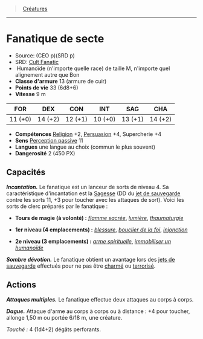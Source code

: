 ﻿---
!MonsterItem
Family: MonsterHD
Type: Humanoïde (n'importe quelle race)
Size: M
Alignment: n'importe quel alignement autre que Bon
ArmorClass: 13 (armure de cuir)
HitPoints: 33 (6d8+6)
Speed: 9 m
Strength: 11 (+0)
Dexterity: 14 (+2)
Constitution: 12 (+1)
Intelligence: 10 (+0)
Wisdom: 13 (+1)
Charisma: 14 (+2)
Skills: '[Religion](hd_abilities_intelligence_religion.md) +2, [Persuasion](hd_abilities_charisma_persuasion.md) +4, Supercherie +4'
Senses: '[Perception passive](hd_abilities_dexterity_perception_passive.md) 11'
Languages: une langue au choix (commun le plus souvent)
Challenge: 2 (450 PX)
Id: monsters_hd.md#fanatique-de-secte
ParentLink: monsters_hd.md#créatures
Name: Fanatique de secte
ParentName: Créatures
NameLevel: 1
AltName: '[Cult Fanatic](srd_monsters_cult_fanatic.md)'
Source: (CEO p)(SRD p)
Attributes:
  Name: Fanatique de secte
  Markdown: >+
    # <!--Name-->Fanatique de secte<!--/Name-->


    - Source: <!--Source-->(CEO p)(SRD p)<!--/Source-->

    - SRD: <!--AltName-->[Cult Fanatic](srd_monsters_cult_fanatic.md)<!--/AltName-->

    -  <!--Type-->Humanoïde (n'importe quelle race)<!--/Type--> de taille <!--Size-->M<!--/Size-->, <!--Alignment-->n'importe quel alignement autre que Bon<!--/Alignment-->

    - **Classe d'armure** <!--ArmorClass-->13 (armure de cuir)<!--/ArmorClass-->

    - **Points de vie** <!--HitPoints-->33 (6d8+6)<!--/HitPoints-->

    - **Vitesse** <!--Speed-->9 m<!--/Speed-->


    |FOR|DEX|CON|INT|SAG|CHA|

    |---|---|---|---|---|---|

    |<!--Strength-->11 (+0)<!--/Strength-->|<!--Dexterity-->14 (+2)<!--/Dexterity-->|<!--Constitution-->12 (+1)<!--/Constitution-->|<!--Intelligence-->10 (+0)<!--/Intelligence-->|<!--Wisdom-->13 (+1)<!--/Wisdom-->|<!--Charisma-->14 (+2)<!--/Charisma-->|


    - **Compétences** <!--Skills-->[Religion](hd_abilities_intelligence_religion.md) +2, [Persuasion](hd_abilities_charisma_persuasion.md) +4, Supercherie +4<!--/Skills-->

    - **Sens** <!--Senses-->[Perception passive](hd_abilities_dexterity_perception_passive.md) 11<!--/Senses-->

    - **Langues** <!--Languages-->une langue au choix (commun le plus souvent)<!--/Languages-->

    - **Dangerosité** <!--Challenge-->2 (450 PX)<!--/Challenge-->


    ## Capacités


    **_Incantation._** Le fanatique est un lanceur de sorts de niveau 4. Sa caractéristique d'incantation est la [Sagesse](hd_abilities_wisdom.md) (DD du [jet de sauvegarde](hd_abilities_jets_de_sauvegarde.md) contre les sorts 11, +3 pour toucher avec les attaques de sort). Voici les sorts de clerc préparés par le fanatique :


    * **Tours de magie (à volonté) :** _[flamme sacrée](hd_spells_flamme_sacree.md)_, _[lumière](hd_spells_lumiere.md)_, _[thaumaturgie](hd_spells_thaumaturgie.md)_


    * **1er niveau (4 emplacements) :** _[blessure](hd_spells_blessure.md)_, _[bouclier de la foi](hd_spells_bouclier_de_la_foi.md)_, _[injonction](hd_spells_injonction.md)_


    * **2e niveau (3 emplacements) :** _[arme spirituelle](hd_spells_arme_spirituelle.md)_, _[immobiliser un humanoïde](hd_spells_immobiliser_un_humanoide.md)_


    **_Sombre dévotion._** Le fanatique obtient un avantage lors des [jets de sauvegarde](hd_abilities_jets_de_sauvegarde.md) effectués pour ne pas être [charmé](hd_conditions_charme.md) ou [terrorisé](hd_conditions_terrorise.md).


    ## Actions


    **_Attaques multiples._** Le fanatique effectue deux attaques au corps à corps.


    **_Dague._** Attaque d'arme au corps à corps ou à distance : +4 pour toucher, allonge 1,50 m ou portée 6/18 m, une créature.


    _Touché :_ 4 (1d4+2) dégâts perforants.

  Source: (CEO p)(SRD p)
  AltName: '[Cult Fanatic](srd_monsters_cult_fanatic.md)'
  Type: Humanoïde (n'importe quelle race)
  Size: M
  Alignment: n'importe quel alignement autre que Bon
  ArmorClass: 13 (armure de cuir)
  HitPoints: 33 (6d8+6)
  Speed: 9 m
  Strength: 11 (+0)
  Dexterity: 14 (+2)
  Constitution: 12 (+1)
  Intelligence: 10 (+0)
  Wisdom: 13 (+1)
  Charisma: 14 (+2)
  Skills: '[Religion](hd_abilities_intelligence_religion.md) +2, [Persuasion](hd_abilities_charisma_persuasion.md) +4, Supercherie +4'
  Senses: '[Perception passive](hd_abilities_dexterity_perception_passive.md) 11'
  Languages: une langue au choix (commun le plus souvent)
  Challenge: 2 (450 PX)
AttributesDictionary: >+
  Name: Fanatique de secte

  Markdown: >+

    # <!--Name-->Fanatique de secte<!--/Name-->





    - Source: <!--Source-->(CEO p)(SRD p)<!--/Source-->



    - SRD: <!--AltName-->[Cult Fanatic](srd_monsters_cult_fanatic.md)<!--/AltName-->



    -  <!--Type-->Humanoïde (n'importe quelle race)<!--/Type--> de taille <!--Size-->M<!--/Size-->, <!--Alignment-->n'importe quel alignement autre que Bon<!--/Alignment-->



    - **Classe d'armure** <!--ArmorClass-->13 (armure de cuir)<!--/ArmorClass-->



    - **Points de vie** <!--HitPoints-->33 (6d8+6)<!--/HitPoints-->



    - **Vitesse** <!--Speed-->9 m<!--/Speed-->





    |FOR|DEX|CON|INT|SAG|CHA|



    |---|---|---|---|---|---|



    |<!--Strength-->11 (+0)<!--/Strength-->|<!--Dexterity-->14 (+2)<!--/Dexterity-->|<!--Constitution-->12 (+1)<!--/Constitution-->|<!--Intelligence-->10 (+0)<!--/Intelligence-->|<!--Wisdom-->13 (+1)<!--/Wisdom-->|<!--Charisma-->14 (+2)<!--/Charisma-->|





    - **Compétences** <!--Skills-->[Religion](hd_abilities_intelligence_religion.md) +2, [Persuasion](hd_abilities_charisma_persuasion.md) +4, Supercherie +4<!--/Skills-->



    - **Sens** <!--Senses-->[Perception passive](hd_abilities_dexterity_perception_passive.md) 11<!--/Senses-->



    - **Langues** <!--Languages-->une langue au choix (commun le plus souvent)<!--/Languages-->



    - **Dangerosité** <!--Challenge-->2 (450 PX)<!--/Challenge-->





    ## Capacités





    **_Incantation._** Le fanatique est un lanceur de sorts de niveau 4. Sa caractéristique d'incantation est la [Sagesse](hd_abilities_wisdom.md) (DD du [jet de sauvegarde](hd_abilities_jets_de_sauvegarde.md) contre les sorts 11, +3 pour toucher avec les attaques de sort). Voici les sorts de clerc préparés par le fanatique :





    * **Tours de magie (à volonté) :** _[flamme sacrée](hd_spells_flamme_sacree.md)_, _[lumière](hd_spells_lumiere.md)_, _[thaumaturgie](hd_spells_thaumaturgie.md)_





    * **1er niveau (4 emplacements) :** _[blessure](hd_spells_blessure.md)_, _[bouclier de la foi](hd_spells_bouclier_de_la_foi.md)_, _[injonction](hd_spells_injonction.md)_





    * **2e niveau (3 emplacements) :** _[arme spirituelle](hd_spells_arme_spirituelle.md)_, _[immobiliser un humanoïde](hd_spells_immobiliser_un_humanoide.md)_





    **_Sombre dévotion._** Le fanatique obtient un avantage lors des [jets de sauvegarde](hd_abilities_jets_de_sauvegarde.md) effectués pour ne pas être [charmé](hd_conditions_charme.md) ou [terrorisé](hd_conditions_terrorise.md).





    ## Actions





    **_Attaques multiples._** Le fanatique effectue deux attaques au corps à corps.





    **_Dague._** Attaque d'arme au corps à corps ou à distance : +4 pour toucher, allonge 1,50 m ou portée 6/18 m, une créature.





    _Touché :_ 4 (1d4+2) dégâts perforants.



  Source: (CEO p)(SRD p)

  AltName: '[Cult Fanatic](srd_monsters_cult_fanatic.md)'

  Type: Humanoïde (n'importe quelle race)

  Size: M

  Alignment: n'importe quel alignement autre que Bon

  ArmorClass: 13 (armure de cuir)

  HitPoints: 33 (6d8+6)

  Speed: 9 m

  Strength: 11 (+0)

  Dexterity: 14 (+2)

  Constitution: 12 (+1)

  Intelligence: 10 (+0)

  Wisdom: 13 (+1)

  Charisma: 14 (+2)

  Skills: '[Religion](hd_abilities_intelligence_religion.md) +2, [Persuasion](hd_abilities_charisma_persuasion.md) +4, Supercherie +4'

  Senses: '[Perception passive](hd_abilities_dexterity_perception_passive.md) 11'

  Languages: une langue au choix (commun le plus souvent)

  Challenge: 2 (450 PX)

---
> [Créatures](hd_monsters.md)

---

# Fanatique de secte

- Source: (CEO p)(SRD p)
- SRD: [Cult Fanatic](srd_monsters_cult_fanatic.md)
-  Humanoïde (n'importe quelle race) de taille M, n'importe quel alignement autre que Bon
- **Classe d'armure** 13 (armure de cuir)
- **Points de vie** 33 (6d8+6)
- **Vitesse** 9 m

|FOR|DEX|CON|INT|SAG|CHA|
|---|---|---|---|---|---|
|11 (+0)|14 (+2)|12 (+1)|10 (+0)|13 (+1)|14 (+2)|

- **Compétences** [Religion](hd_abilities_intelligence_religion.md) +2, [Persuasion](hd_abilities_charisma_persuasion.md) +4, Supercherie +4
- **Sens** [Perception passive](hd_abilities_dexterity_perception_passive.md) 11
- **Langues** une langue au choix (commun le plus souvent)
- **Dangerosité** 2 (450 PX)

## Capacités

**_Incantation._** Le fanatique est un lanceur de sorts de niveau 4. Sa caractéristique d'incantation est la [Sagesse](hd_abilities_wisdom.md) (DD du [jet de sauvegarde](hd_abilities_jets_de_sauvegarde.md) contre les sorts 11, +3 pour toucher avec les attaques de sort). Voici les sorts de clerc préparés par le fanatique :

* **Tours de magie (à volonté) :** _[flamme sacrée](hd_spells_flamme_sacree.md)_, _[lumière](hd_spells_lumiere.md)_, _[thaumaturgie](hd_spells_thaumaturgie.md)_

* **1er niveau (4 emplacements) :** _[blessure](hd_spells_blessure.md)_, _[bouclier de la foi](hd_spells_bouclier_de_la_foi.md)_, _[injonction](hd_spells_injonction.md)_

* **2e niveau (3 emplacements) :** _[arme spirituelle](hd_spells_arme_spirituelle.md)_, _[immobiliser un humanoïde](hd_spells_immobiliser_un_humanoide.md)_

**_Sombre dévotion._** Le fanatique obtient un avantage lors des [jets de sauvegarde](hd_abilities_jets_de_sauvegarde.md) effectués pour ne pas être [charmé](hd_conditions_charme.md) ou [terrorisé](hd_conditions_terrorise.md).

## Actions

**_Attaques multiples._** Le fanatique effectue deux attaques au corps à corps.

**_Dague._** Attaque d'arme au corps à corps ou à distance : +4 pour toucher, allonge 1,50 m ou portée 6/18 m, une créature.

_Touché :_ 4 (1d4+2) dégâts perforants.

